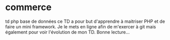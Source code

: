 # commerce
td php base de données
ce TD a pour but d'apprendre à maitriser PHP et de faire un mini framework. Je le mets en ligne afin de m'exercer à git mais
également pour voir l'évolution de mon TD. 
Bonne lecture...
